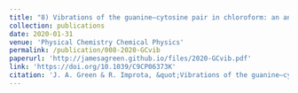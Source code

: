 ```yaml
---
title: "8) Vibrations of the guanine–cytosine pair in chloroform: an anharmonic computational study"
collection: publications
date: 2020-01-31
venue: 'Physical Chemistry Chemical Physics'
permalink: /publication/008-2020-GCvib
paperurl: 'http://jamesagreen.github.io/files/2020-GCvib.pdf'
link: 'https://doi.org/10.1039/C9CP06373K'
citation: 'J. A. Green & R. Improta, &quot;Vibrations of the guanine–cytosine pair in chloroform: an anharmonic computational study&quot;, <i>Phys. Chem. Chem. Phys.</i>, 2020, <b>22</b>, 5509'
---
```


